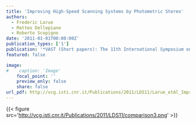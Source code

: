 ```yaml
---
title: 'Improving High-Speed Scanning Systems by Photometric Stereo'
authors:
  - Frederic Larue
  - Matteo Dellepiane
  - Roberto Scopigno
date: '2011-01-01T00:00:00Z'
publication_types: ['1']
publication: '*VAST (Short papers): The 11th International Symposium on Virtual Reality, Archaeology and Cultural Heritage*'
featured: false

image:
#    caption: 'Image'
    focal_point: ''
    preview_only: false
    share: false
url_pdf: http://vcg.isti.cnr.it/Publications/2011/LDS11/Larue_etAl_Improving.pdf
---
```

{{< figure src='http://vcg.isti.cnr.it/Publications/2011/LDS11/comparison3.png' >}}
